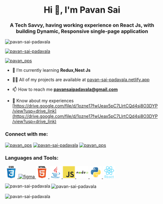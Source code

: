 <h1 align="center">Hi 👋, I'm Pavan Sai</h1>
<h3 align="center">A Tech Savvy, having working experience on React Js, with building Dynamic, Responsive single-page application</h3>

<p align="left"> <img src="https://komarev.com/ghpvc/?username=pavan-sai-padavala&label=Profile%20views&color=0e75b6&style=flat" alt="pavan-sai-padavala" /> </p>

<p align="left"> <a href="https://github.com/ryo-ma/github-profile-trophy"><img src="https://github-profile-trophy.vercel.app/?username=pavan-sai-padavala" alt="pavan-sai-padavala" /></a> </p>

<p align="left"> <a href="https://twitter.com/pavan_pps" target="blank"><img src="https://img.shields.io/twitter/follow/pavan_pps?logo=twitter&style=for-the-badge" alt="pavan_pps" /></a> </p>

- 🌱 I’m currently learning **Redux,Nest Js**

- 👨‍💻 All of my projects are available at [pavan-sai-padavala.netlify.app](pavan-sai-padavala.netlify.app)

- 📫 How to reach me **pavansaipadavala@gmail.com**

- 📄 Know about my experiences [https://drive.google.com/file/d/1ozne17fwUeax5pC7LIrtCQd4sj8O3DYP/view?usp=drive_link](https://drive.google.com/file/d/1ozne17fwUeax5pC7LIrtCQd4sj8O3DYP/view?usp=drive_link)

<h3 align="left">Connect with me:</h3>
<p align="left">
<a href="https://twitter.com/pavan_pps" target="blank"><img align="center" src="https://raw.githubusercontent.com/rahuldkjain/github-profile-readme-generator/master/src/images/icons/Social/twitter.svg" alt="pavan_pps" height="30" width="40" /></a>
<a href="https://linkedin.com/in/pavan-sai-padavala" target="blank"><img align="center" src="https://raw.githubusercontent.com/rahuldkjain/github-profile-readme-generator/master/src/images/icons/Social/linked-in-alt.svg" alt="pavan-sai-padavala" height="30" width="40" /></a>
<a href="https://www.leetcode.com/pavan_pps" target="blank"><img align="center" src="https://raw.githubusercontent.com/rahuldkjain/github-profile-readme-generator/master/src/images/icons/Social/leet-code.svg" alt="pavan_pps" height="30" width="40" /></a>
</p>

<h3 align="left">Languages and Tools:</h3>
<p align="left"> <a href="https://www.w3schools.com/css/" target="_blank" rel="noreferrer"> <img src="https://raw.githubusercontent.com/devicons/devicon/master/icons/css3/css3-original-wordmark.svg" alt="css3" width="40" height="40"/> </a> <a href="https://www.figma.com/" target="_blank" rel="noreferrer"> <img src="https://www.vectorlogo.zone/logos/figma/figma-icon.svg" alt="figma" width="40" height="40"/> </a> <a href="https://www.w3.org/html/" target="_blank" rel="noreferrer"> <img src="https://raw.githubusercontent.com/devicons/devicon/master/icons/html5/html5-original-wordmark.svg" alt="html5" width="40" height="40"/> </a> <a href="https://www.java.com" target="_blank" rel="noreferrer"> <img src="https://raw.githubusercontent.com/devicons/devicon/master/icons/java/java-original.svg" alt="java" width="40" height="40"/> </a> <a href="https://developer.mozilla.org/en-US/docs/Web/JavaScript" target="_blank" rel="noreferrer"> <img src="https://raw.githubusercontent.com/devicons/devicon/master/icons/javascript/javascript-original.svg" alt="javascript" width="40" height="40"/> </a> <a href="https://nodejs.org" target="_blank" rel="noreferrer"> <img src="https://raw.githubusercontent.com/devicons/devicon/master/icons/nodejs/nodejs-original-wordmark.svg" alt="nodejs" width="40" height="40"/> </a> <a href="https://www.python.org" target="_blank" rel="noreferrer"> <img src="https://raw.githubusercontent.com/devicons/devicon/master/icons/python/python-original.svg" alt="python" width="40" height="40"/> </a> <a href="https://reactjs.org/" target="_blank" rel="noreferrer"> <img src="https://raw.githubusercontent.com/devicons/devicon/master/icons/react/react-original-wordmark.svg" alt="react" width="40" height="40"/> </a> </p>

<p><img align="left" src="https://github-readme-stats.vercel.app/api/top-langs?username=pavan-sai-padavala&show_icons=true&locale=en&layout=compact" alt="pavan-sai-padavala" /></p>

<p>&nbsp;<img align="center" src="https://github-readme-stats.vercel.app/api?username=pavan-sai-padavala&show_icons=true&locale=en" alt="pavan-sai-padavala" /></p>

<p><img align="center" src="https://github-readme-streak-stats.herokuapp.com/?user=pavan-sai-padavala&" alt="pavan-sai-padavala" /></p>
